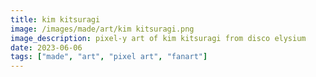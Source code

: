 ```yaml
---
title: kim kitsuragi
image: /images/made/art/kim kitsuragi.png
image_description: pixel-y art of kim kitsuragi from disco elysium
date: 2023-06-06
tags: ["made", "art", "pixel art", "fanart"]
---
```

